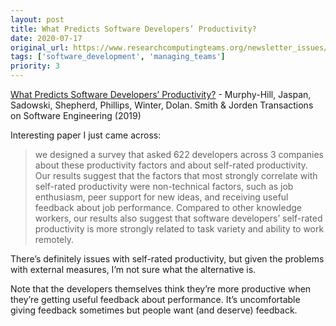 ```yaml
---
layout: post
title: What Predicts Software Developers’ Productivity?
date: 2020-07-17
original_url: https://www.researchcomputingteams.org/newsletter_issues/0033
tags: ['software_development', 'managing_teams']
priority: 3
---
```


<!-- markdownlint-disable MD033 -->
<!-- markdownlint-disable MD041 -->
<!-- markdownlint-disable MD049 -->

[What Predicts Software Developers’ Productivity?](https://research.google/pubs/pub47853/) - Murphy-Hill, Jaspan, Sadowski, Shepherd, Phillips, Winter, Dolan. Smith & Jorden Transactions on Software Engineering (2019)

Interesting paper I just came across:

> we designed a survey that asked 622 developers across 3 companies about these productivity factors and about self-rated productivity. Our results suggest that the factors that most strongly correlate with self-rated productivity were non-technical factors, such as job enthusiasm, peer support for new ideas, and receiving useful feedback about job performance. Compared to other knowledge workers, our results also suggest that software developers’ self-rated productivity is more strongly related to task variety and ability to work remotely.

There’s definitely issues with self-rated productivity, but given the problems with external measures, I’m not sure what the alternative is.

Note that the developers themselves think they’re more productive when they’re getting useful feedback about performance.  It’s uncomfortable giving feedback sometimes but people want (and deserve) feedback.